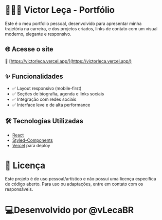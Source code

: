 # 👨🏻‍💻 Victor Leça - Portfólio

Este é o meu portfolio pessoal, desenvolvido para apresentar minha trajetória na carreira, e dos projetos criados, links de contato com um visual moderno, elegante e responsivo.

## 🌐 Acesse o site

🔗 [https://victorleca.vercel.app/](https://victorleca.vercel.app/)

## ✨ Funcionalidades

- ✅ Layout responsivo (mobile-first)
- ✅ Seções de biografia, agenda e links sociais
- ✅ Integração com redes sociais
- ✅ Interface leve e de alta performance

## 🛠️ Tecnologias Utilizadas

- [React](https://reactjs.org/)
- [Styled-Components](https://styled-components.com/)
- [Vercel](https://vercel.com/) para deploy


# 📄 Licença
Este projeto é de uso pessoal/artístico e não possui uma licença específica de código aberto. Para uso ou adaptações, entre em contato com os responsáveis.

# 💻Desenvolvido por @vLecaBR
